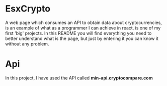 # EsxCrypto

A web page which consumes an API to obtain data about cryptocurrencies, is an example of what as a programmer I can achieve in react, is one of my first 'big' projects. In this README you will find everything you need to better understand what is the page, but just by entering it you can know it without any problem.


# Api

In this project, I have used the API called  **min-api.cryptocompare.com**
